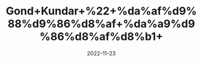 ---
title: 'Gond+Kundar+%22+%da%af%d9%88%d9%86%d8%af+%da%a9%d9%86%d8%af%d8%b1+'
date: '2022-11-23' 
metatag: '' 
inventory: '0' 
draft: false 
# meta description 
shortDescripton: 'Frankincense+%22Its+use+is+effective+for+treatment+of+osteoarthritis%2c+ulcerative+colitis+and+rheumatoid+arthritis+and+joint+pain.'
description: 'Others'
longdescription: ''
tags: ''
brand: ''
subCategory: ''
unit: '10 gm-Pk'
sellCount: '0'
featured: True
# product Price
price: '50.0'
# Product Short Description
shortDescription: 'Frankincense+%22Its+use+is+effective+for+treatment+of+osteoarthritis%2c+ulcerative+colitis+and+rheumatoid+arthritis+and+joint+pain.'
productID: '778E5ED7-5824-ED11-9968-005056B3A416'
type: 'products'
category: 'Others' 
thumnailproduct: 'https://eraconnect.blob.core.windows.net/product-images/aminsaddiquidawakhana/778E5ED7-5824-ED11-9968-005056B3A416.webp' 
images:
  - image: 'https://eraconnect.blob.core.windows.net/product-images/aminsaddiquidawakhana/778E5ED7-5824-ED11-9968-005056B3A416.webp'  
Variants:
---